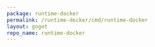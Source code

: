 ```yaml
---
package: runtime-docker
permalink: /runtime-docker/cmd/runtime-docker
layout: goget
repo_name: runtime-docker
---
```

